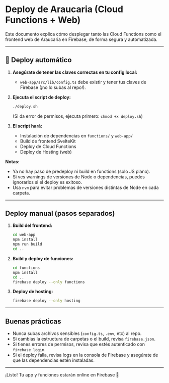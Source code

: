 # Deploy de Araucaria (Cloud Functions + Web)

Este documento explica cómo desplegar tanto las Cloud Functions como el frontend web de Araucaria en Firebase, de forma segura y automatizada.

---

## 🚀 Deploy automático

1. **Asegúrate de tener las claves correctas en tu config local:**
   - `web-app/src/lib/config.ts` debe existir y tener tus claves de Firebase (¡no lo subas al repo!).

2. **Ejecuta el script de deploy:**
   ```sh
   ./deploy.sh
   ```
   (Si da error de permisos, ejecuta primero: `chmod +x deploy.sh`)

3. **El script hará:**
   - Instalación de dependencias en `functions/` y `web-app/`
   - Build de frontend SvelteKit
   - Deploy de Cloud Functions
   - Deploy de Hosting (web)

**Notas:**
- Ya no hay paso de predeploy ni build en functions (solo JS plano).
- Si ves warnings de versiones de Node o dependencias, puedes ignorarlos si el deploy es exitoso.
- Usa `nvm` para evitar problemas de versiones distintas de Node en cada carpeta.

---

## Deploy manual (pasos separados)

1. **Build del frontend:**
   ```sh
   cd web-app
   npm install
   npm run build
   cd ..
   ```
2. **Build y deploy de funciones:**
   ```sh
   cd functions
   npm install
   cd ..
   firebase deploy --only functions
   ```
3. **Deploy de hosting:**
   ```sh
   firebase deploy --only hosting
   ```

---

## Buenas prácticas

- Nunca subas archivos sensibles (`config.ts`, `.env`, etc) al repo.
- Si cambias la estructura de carpetas o el build, revisa `firebase.json`.
- Si tienes errores de permisos, revisa que estés autenticado con `firebase login`.
- Si el deploy falla, revisa logs en la consola de Firebase y asegúrate de que las dependencias estén instaladas.

---

¡Listo! Tu app y funciones estarán online en Firebase 🚀

